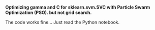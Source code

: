 **Optimizing gamma and C for sklearn.svm.SVC with Particle Swarm Optimization (PSO). but not grid search.**

The code works fine...
Just read the Python notebook.
